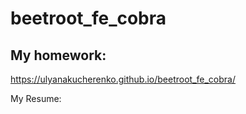 # beetroot_fe_cobra

## My homework:

https://ulyanakucherenko.github.io/beetroot_fe_cobra/


My Resume:
